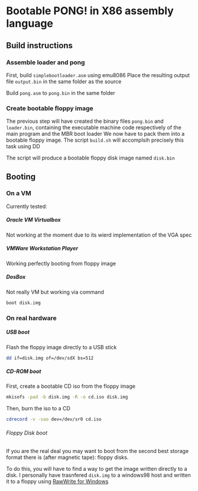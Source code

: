 # Bootable PONG! in X86 assembly language

## Build instructions

### Assemble loader and pong

First, build `simplebootloader.asm` using emu8086
Place the resulting output file `output.bin` in the same folder as the source

Build `pong.asm` to `pong.bin` in the same folder

### Create bootable floppy image

The  previous step will have created the binary files `pong.bin` and `loader.bin`, containing the executable machine code respectively of the main program and the MBR boot loader
We now have to pack them into a bootable floppy image. The script `build.sh` will accomplsih precisely this task using DD

The script will produce a bootable floppy disk image named `disk.bin`

## Booting

### On a VM

Currently tested:

##### Oracle VM Virtualbox
Not working at the moment due to its wierd implementation of the VGA spec

##### VMWare Workstation Player
Working perfectly booting from floppy image

##### DosBox
Not really VM but working via command
```bat
boot disk.img
```

### On real hardware

##### USB boot

Flash the floppy image directly to a USB stick 

```bash
dd if=disk.img of=/dev/sdX bs=512
```

##### CD-ROM boot

First, create a bootable CD iso from the floppy image

```bash
mkisofs -pad -b disk.img -R -o cd.iso disk.img
```

Then, burn the iso to a CD

```bash
cdrecord -v -sao dev=/dev/sr0 cd.iso
```

###### Floppy Disk boot
If you are the real deal you may want to boot from the second best storage format there is (after magnetic tape): floppy disks.

To do this, you will have to find a way to get the image written directly to a disk. 
I personally have trasnfered `disk.img` to a windows98 host and written it to a floppy using [RawWrite for Windows](http://www.chrysocome.net/rawwrite)




